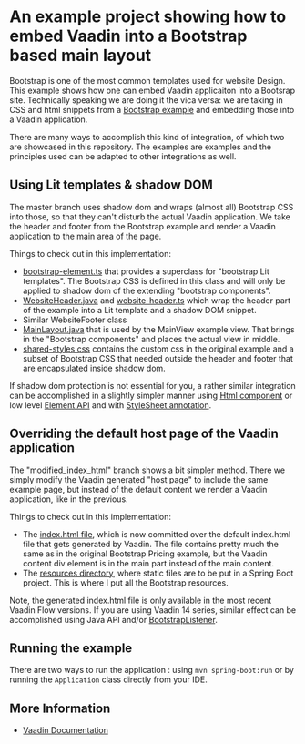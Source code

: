 # An example project showing how to embed Vaadin into a Bootstrap based main layout

Bootstrap is one of the most common templates used for website Design. This example
shows how one can embed Vaadin applicaiton into a Bootsrap site. Technically speaking
we are doing it the vica versa: we are taking in CSS and html snippets from a 
[Bootstrap example](https://getbootstrap.com/docs/5.1/examples/pricing/) and embedding
those into a Vaadin application.

There are many ways to accomplish this kind of integration, of which two are showcased
in this repository. The examples are examples and the principles used can be adapted to 
other integrations as well.

## Using Lit templates & shadow DOM

The master branch uses shadow dom and wraps (almost all) Bootstrap
CSS into those, so that they can't disturb the actual Vaadin application. We take the
header and footer from the Bootstrap example and render a Vaadin application to the
main area of the page.

Things to check out in this implementation:

 * [bootstrap-element.ts](https://github.com/mstahv/vaadin-embedding-bootstrap/blob/master/frontend/views/bootstrap-element.ts) that provides a superclass for "bootstrap Lit templates". The Bootstrap CSS is defined in this class and will only be applied to shadow dom of the extending "bootstrap components".
 * [WebsiteHeader.java](https://github.com/mstahv/vaadin-embedding-bootstrap/blob/master/src/main/java/org/vaadin/example/WebsiteHeader.java) and [website-header.ts](https://github.com/mstahv/vaadin-embedding-bootstrap/blob/master/frontend/views/website-header.ts) which wrap the header part of the example into a Lit template and a shadow DOM snippet.
 * Similar WebsiteFooter class
 * [MainLayout.java](https://github.com/mstahv/vaadin-embedding-bootstrap/blob/master/src/main/java/org/vaadin/example/MainLayout.java) that is used by the MainView example view. That brings in the "Bootstrap components" and places the actual view in middle.
 * [shared-styles.css](https://github.com/mstahv/vaadin-embedding-bootstrap/blob/master/frontend/styles/shared-styles.css) contains the custom css in the original example and a subset of Bootstrap CSS that needed outside the header and footer that are encapsulated inside shadow dom.

If shadow dom protection is not essential for you, a rather similar integration can be accomplished in a slightly simpler manner using [Html component](https://vaadin.com/api/platform/14.8.2/com/vaadin/flow/component/Html.html) or low level [Element API](https://vaadin.com/docs/v14/flow/element-api) and with [StyleSheet annotation](https://vaadin.com/docs/v14/flow/styling/importing-style-sheets).

## Overriding the default host page of the Vaadin application

The "modified_index_html" branch shows a bit simpler method. There we simply modify the
Vaadin generated "host page" to include the same example page, but instead of the default
content we render a Vaadin application, like in the previous.

Things to check out in this implementation:

 * The [index.html file](https://github.com/mstahv/vaadin-embedding-bootstrap/blob/modified-index-html/frontend/index.html), which is now committed over the default index.html file that gets 
   generated by Vaadin. The file contains pretty much the same as in the original Bootstrap Pricing example, but the Vaadin content div element is in the main part instead of the main content.
 * The [resources directory](https://github.com/mstahv/vaadin-embedding-bootstrap/tree/modified-index-html/src/main/resources/META-INF/resources), where static files are to be put in a Spring Boot project.
   This is where I put all the Bootstrap resources.

Note, the generated index.html file is only available in the most recent Vaadin Flow versions. If you are using Vaadin 14 series, similar effect can be accomplished using Java API and/or [BootstrapListener](https://vaadin.com/docs/v14/flow/advanced/tutorial-bootstrap/#bootstraplistener).

## Running the example

There are two ways to run the application :  using `mvn spring-boot:run` or by running the `Application` class directly from your IDE.

## More Information

- [Vaadin Documentation](https://vaadin.com/docs) 

